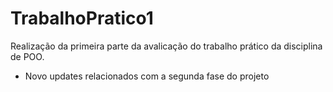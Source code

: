 # TrabalhoPratico1


 Realização da primeira parte da avalicação do trabalho prático da disciplina de POO.


 - Novo updates relacionados com a segunda fase do projeto 
